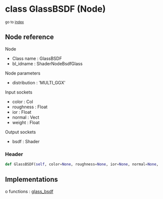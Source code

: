 # class GlassBSDF (Node)

<sub>go to [index](/docs/index.md)</sub>

## Node reference

Node
 - Class name : GlassBSDF
 - bl_idname : ShaderNodeBsdfGlass

Node parameters
 - distribution : 'MULTI_GGX'

Input sockets
 - color : Col
 - roughness : Float
 - ior : Float
 - normal : Vect
 - weight : Float

Output sockets
 - bsdf : Shader

### Header

``` python
def GlassBSDF(self, color=None, roughness=None, ior=None, normal=None, distribution='MULTI_GGX', node_label=None, node_color=None):
```

## Implementations

o functions : [glass_bsdf](/docs/Shader_classes/glass_bsdf.md)

